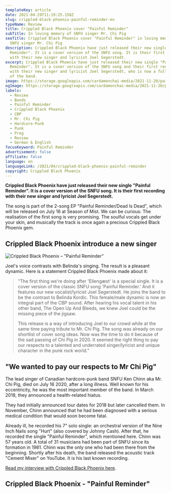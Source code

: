 ```yaml
---
templateKey: article
date: 2021-04-29T11:19:25.158Z
slug: crippled-black-phoenix-painful-reminder-en
typeName: Review
title: Crippled Black Phoenix cover "Painful Reminder"
subTitle: In loving memory of SNFU singer Mr. Chi Pig
seoTitle: Crippled Black Phoenix cover "Painful Reminder" in loving memory of
  SNFU singer Mr. Chi Pig
description: Crippled Black Phoenix have just released their new single "Painful
  Reminder". It is a cover version of the SNFU song. It is their first recording
  with their new singer and lyricist Joel Segerstedt.
excerpt: Crippled Black Phoenix have just released their new single "Painful
  Reminder". It is a cover version of the SNFU song and their first recording
  with their new singer and lyricist Joel Segerstedt, who is now a full member
  of the band.
image: https://storage.googleapis.com/cardamonchai-media/2021-11-20/painful-reminder-cbp-jpg-imagine-080808_0e0a0e_1024_768/640.webp
ogImage: https://storage.googleapis.com/cardamonchai-media/2021-11-20/painful-reminder-cbp-fb-jpg-imagine-080808_0b080a_1200_628/640.webp
labels:
  - Review
  - Bands
  - Painful Reminder
  - Crippled Black Phoenix
  - CBP
  - Mr. Chi Pig
  - Hardcore-Punk
  - Punk
  - Prog
  - Review
  - German & English
focusKeyword: Painful Reminder
advertisement: false
affiliate: false
language: en
languageLink: /2021/04/crippled-black-phoenix-painful-reminder
copyright: Crippled Black Phoenix
---
```


**Crippled Black Phoenix have just released their new single "Painful Reminder". It is a cover version of the SNFU song. It is their first recording with their new singer and lyricist Joel Segerstedt.**

The song is part of the 2-song EP "Painful Reminder/Dead Is Dead", which will be released on July 16 at Season of Mist. We can be curious: The realisation of the first song is very promising. The soulful vocals get under your skin, and musically the track is once again a precious Crippled Black Phoenix gem.

## Crippled Black Phoenix introduce a new singer

![Crippled Black Phoenix – "Painful Reminder"](https://storage.googleapis.com/cardamonchai-media/2021-11-20/painful-reminder-cbp-jpeg-imagine-080808_130e12_700_700/640.webp 'Crippled Black Phoenix – "Painful Reminder"')

Joel's voice contrasts with Belinda's singing. The result is a pleasant dynamic. Here is a statement Crippled Black Phoenix made about it:

> "The first thing we're doing after 'Ellengæst' is a special single. It is a cover version of the classic SNFU song 'Painful Reminder.' And it features our new vocalist/lyricist Joel Segerstedt. He joins the band to be the contrast to Belinda Kordic. This female/male dynamic is now an integral part of the CBP sound. After hearing his vocal talent in his other band, The Open Up And Bleeds, we knew Joel could be the missing piece of the jigsaw.
>
> This release is a way of introducing Joel to our crowd while at the same time paying tribute to Mr. Chi Pig. The song was already on our shortlist of cover song ideas. Now was the time to do it because of the sad passing of Chi Pig in 2020. It seemed the right thing to pay our respects to a talented and underrated singer/lyricist and unique character in the punk rock world."

## "We wanted to pay our respects to Mr Chi Pig"

The lead singer of Canadian hardcore-punk band SNFU Ken Chinn aka Mr. Chi Pig, died on July 16 2020, after a long illness. Well known for his eccentricity, he was the most important member of the band. In March 2018, they announced a health-related hiatus.

They had initially announced tour dates for 2018 but later cancelled them. In November, Chinn announced that he had been diagnosed with a serious medical condition that would soon become fatal.

Already ill, he recorded his 7" solo single: an orchestral version of the Nine Inch Nails song "Hurt" (also covered by Johnny Cash). After that, he recorded the single "Painful Reminder", which mentioned here. Chinn was 57 years old. A total of 31 musicians had been part of SNFU since its formation in 1981. Chinn was the only one who had been there from the beginning. Shortly after his death, the band released the acoustic track "Cement Mixer" on YouTube. It is his last known recording.

[Read my interview with Crippled Black Phoenix here](/2020/12/crippled-black-phoenix-interview-en).

## Crippled Black Phoenix - "Painful Reminder"

<YouTube id="K2ABZn5Wkcs" />
